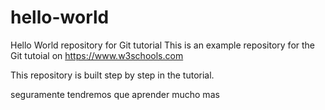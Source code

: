 # hello-world

Hello World repository for Git tutorial
This is an example repository for the Git tutoial on https://www.w3schools.com

This repository is built step by step in the tutorial.

seguramente tendremos que aprender mucho mas 
